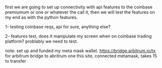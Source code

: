 first we are going to set up connectivity with api features to the coinbase premiumum or one or whatever the call it, then we will test the features on my end as with the python features.

1- testing coinbase
reqs, api for sure, anything else?

2- features test, does it manipulate my screen when on coinbase trading platform? problably we need to test.


note: set up and funded my meta mask wallet.
      https://bridge.arbitrum.io/tx   for arbitrum
      bridge to abritrum one this site, connected metamask, takes 15 to transfer

